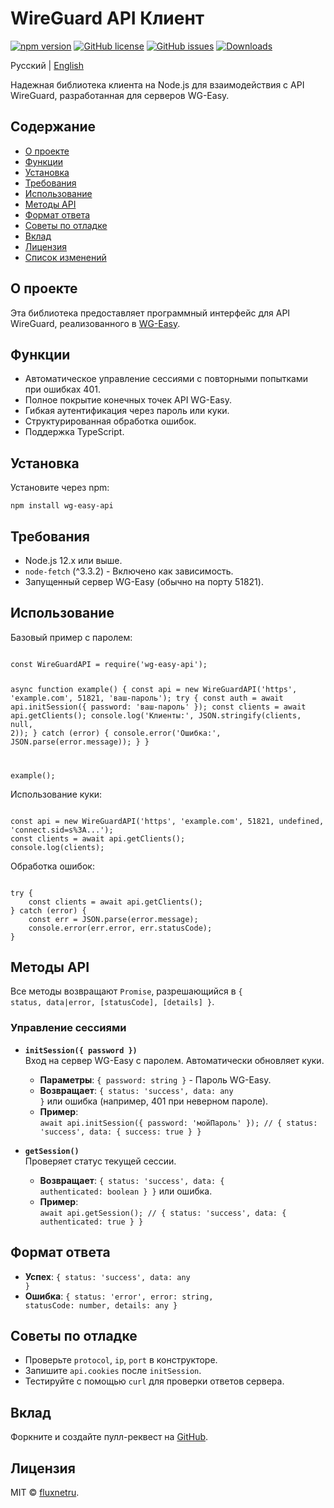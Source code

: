 # WireGuard API Клиент

[![npm version](https://img.shields.io/npm/v/wg-easy-api.svg)](https://www.npmjs.com/package/wg-easy-api)
[![GitHub license](https://img.shields.io/github/license/fluxnetru/wg-easy-api.svg)](https://github.com/fluxnetru/wg-easy-api/blob/main/LICENSE)
[![GitHub issues](https://img.shields.io/github/issues/fluxnetru/wg-easy-api.svg)](https://github.com/fluxnetru/wg-easy-api/issues)
[![Downloads](https://img.shields.io/npm/dt/wg-easy-api.svg)](https://www.npmjs.com/package/wg-easy-api)

Русский | [English](https://github.com/fluxnetru/wg-easy-api/blob/main/README.md)

Надежная библиотека клиента на Node.js для взаимодействия с API WireGuard, разработанная для серверов WG-Easy.

## Содержание

- [О проекте](#о-проекте)
- [Функции](#функции)
- [Установка](#установка)
- [Требования](#требования)
- [Использование](#использование)
- [Методы API](#методы-api)
- [Формат ответа](#формат-ответа)
- [Советы по отладке](#советы-по-отладке)
- [Вклад](#вклад)
- [Лицензия](#лицензия)
- [Список изменений](#список-изменений)

## О проекте

Эта библиотека предоставляет программный интерфейс для API WireGuard, реализованного в [WG-Easy](https://github.com/wg-easy/wg-easy).

## Функции

- Автоматическое управление сессиями с повторными попытками при ошибках 401.
- Полное покрытие конечных точек API WG-Easy.
- Гибкая аутентификация через пароль или куки.
- Структурированная обработка ошибок.
- Поддержка TypeScript.

## Установка

Установите через npm:

<code>npm install wg-easy-api</code>

## Требования

- Node.js 12.x или выше.
- <code>node-fetch</code> (^3.3.2) - Включено как зависимость.
- Запущенный сервер WG-Easy (обычно на порту 51821).

## Использование

Базовый пример с паролем:

<code>
const WireGuardAPI = require('wg-easy-api');

async function example() {
    const api = new WireGuardAPI('https', 'example.com', 51821, 'ваш-пароль');
    try {
        const auth = await api.initSession({ password: 'ваш-пароль' });
        const clients = await api.getClients();
        console.log('Клиенты:', JSON.stringify(clients, null, 2));
    } catch (error) {
        console.error('Ошибка:', JSON.parse(error.message));
    }
}

example();
</code>

Использование куки:

<code>
const api = new WireGuardAPI('https', 'example.com', 51821, undefined, 'connect.sid=s%3A...');
const clients = await api.getClients();
console.log(clients);
</code>

Обработка ошибок:

<code>
try {
    const clients = await api.getClients();
} catch (error) {
    const err = JSON.parse(error.message);
    console.error(err.error, err.statusCode);
}
</code>

## Методы API

Все методы возвращают <code>Promise</code>, разрешающийся в <code>{ status, data|error, [statusCode], [details] }</code>.

### Управление сессиями

- **<code>initSession({ password })</code>**  
  Вход на сервер WG-Easy с паролем. Автоматически обновляет куки.  
  - **Параметры**: <code>{ password: string }</code> - Пароль WG-Easy.  
  - **Возвращает**: <code>{ status: 'success', data: any }</code> или ошибка (например, 401 при неверном пароле).  
  - **Пример**:  
    <code>await api.initSession({ password: 'мойПароль' }); // { status: 'success', data: { success: true } }</code>

- **<code>getSession()</code>**  
  Проверяет статус текущей сессии.  
  - **Возвращает**: <code>{ status: 'success', data: { authenticated: boolean } }</code> или ошибка.  
  - **Пример**:  
    <code>await api.getSession(); // { status: 'success', data: { authenticated: true } }</code>

## Формат ответа

- **Успех**: <code>{ status: 'success', data: any }</code>
- **Ошибка**: <code>{ status: 'error', error: string, statusCode: number, details: any }</code>

## Советы по отладке

- Проверьте <code>protocol</code>, <code>ip</code>, <code>port</code> в конструкторе.
- Запишите <code>api.cookies</code> после <code>initSession</code>.
- Тестируйте с помощью <code>curl</code> для проверки ответов сервера.

## Вклад

Форкните и создайте пулл-реквест на [GitHub](https://github.com/fluxnetru/wg-easy-api).

## Лицензия

MIT © [fluxnetru](https://github.com/fluxnetru).